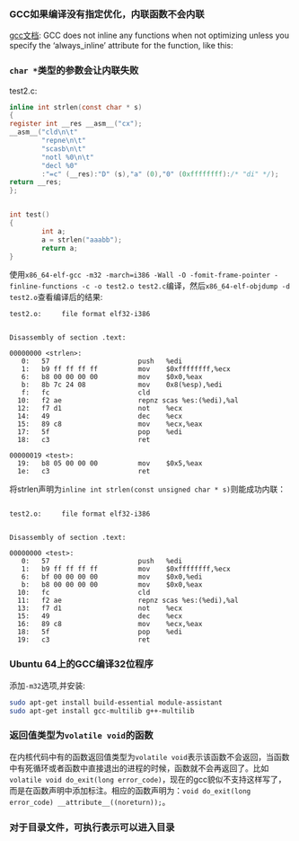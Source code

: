 


### GCC如果编译没有指定优化，内联函数不会内联
[gcc文档](https://gcc.gnu.org/onlinedocs/gcc/Inline.html): GCC does not inline any functions when not optimizing unless you specify the ‘always_inline’ attribute for the function, like this:


### `char *`类型的参数会让内联失败
test2.c:
```c
inline int strlen(const char * s)
{
register int __res __asm__("cx");
__asm__("cld\n\t"
        "repne\n\t"
        "scasb\n\t"
        "notl %0\n\t"
        "decl %0"
        :"=c" (__res):"D" (s),"a" (0),"0" (0xffffffff):/* "di" */);
return __res;
};


int test()
{
        int a;
        a = strlen("aaabb");
        return a;
}
```

使用`x86_64-elf-gcc -m32 -march=i386 -Wall -O -fomit-frame-pointer -finline-functions -c -o test2.o test2.c`编译，然后`x86_64-elf-objdump -d test2.o`查看编译后的结果:

```
test2.o:     file format elf32-i386


Disassembly of section .text:

00000000 <strlen>:
   0:	57                   	push   %edi
   1:	b9 ff ff ff ff       	mov    $0xffffffff,%ecx
   6:	b8 00 00 00 00       	mov    $0x0,%eax
   b:	8b 7c 24 08          	mov    0x8(%esp),%edi
   f:	fc                   	cld
  10:	f2 ae                	repnz scas %es:(%edi),%al
  12:	f7 d1                	not    %ecx
  14:	49                   	dec    %ecx
  15:	89 c8                	mov    %ecx,%eax
  17:	5f                   	pop    %edi
  18:	c3                   	ret

00000019 <test>:
  19:	b8 05 00 00 00       	mov    $0x5,%eax
  1e:	c3                   	ret
```

将strlen声明为`inline int strlen(const unsigned char * s)`则能成功内联：
```

test2.o:     file format elf32-i386


Disassembly of section .text:

00000000 <test>:
   0:	57                   	push   %edi
   1:	b9 ff ff ff ff       	mov    $0xffffffff,%ecx
   6:	bf 00 00 00 00       	mov    $0x0,%edi
   b:	b8 00 00 00 00       	mov    $0x0,%eax
  10:	fc                   	cld
  11:	f2 ae                	repnz scas %es:(%edi),%al
  13:	f7 d1                	not    %ecx
  15:	49                   	dec    %ecx
  16:	89 c8                	mov    %ecx,%eax
  18:	5f                   	pop    %edi
  19:	c3                   	ret
```

### Ubuntu 64上的GCC编译32位程序

添加`-m32`选项,并安装:

```sh 
sudo apt-get install build-essential module-assistant  
sudo apt-get install gcc-multilib g++-multilib  
```

### 返回值类型为`volatile void`的函数

在内核代码中有的函数返回值类型为`volatile void`表示该函数不会返回，当函数中有死循环或者函数中直接退出的进程的时候，函数就不会再返回了。比如`volatile void do_exit(long error_code)`，现在的gcc貌似不支持这样写了，而是在函数声明中添加标注。相应的函数声明为：`void do_exit(long error_code) __attribute__((noreturn));`。

### 对于目录文件，可执行表示可以进入目录